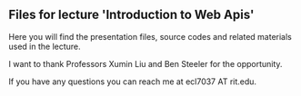 ## Files for lecture 'Introduction to Web Apis'

Here you will find the presentation files, source codes and related materials used in the lecture.

I want to thank Professors Xumin Liu and Ben Steeler for the opportunity.

If you have any questions you can reach me at ecl7037 AT rit.edu.

